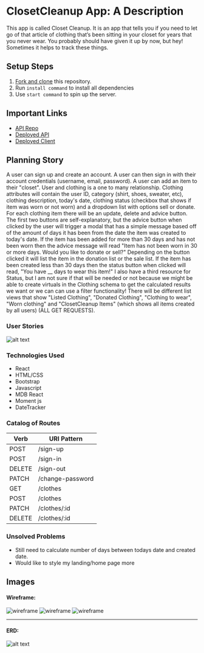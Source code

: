 # ClosetCleanup App: A Description

This app is called Closet Cleanup. It is an app that tells you if you need to let go of that article of clothing that’s been sitting in your closet for years that you never wear. You probably should have given it up by now, but hey! Sometimes it helps to track these things.

## Setup Steps

1. [Fork and clone](https://git.generalassemb.ly/ga-wdi-boston/meta/wiki/ForkAndClone) this repository.
1. Run `install command` to install all dependencies
1. Use `start command` to spin up the server.

## Important Links

- [API Repo](https://github.com/tparks1100/ClosetCleanupApp_API)
- [Deployed API](www.link.com)
- [Deployed Client](www.link.com)

## Planning Story

A user can sign up and create an account. A user can then sign in with their account credentials (username, email, password). A user can add an item to their "closet". User and clothing is a one to many relationship. Clothing attributes will contain the user ID, category (shirt, shoes, sweater, etc), clothing description, today's date, clothing status (checkbox that shows if item was worn or not worn) and a dropdown list with options sell or donate.
For each clothing item there will be an update, delete and advice button. The first two buttons are self-explanatory, but the advice button when clicked by the user will trigger a modal that has a simple message based off of the amount of days it has been from the date the item was created to today's date. If the item has been added for more than 30 days and has not been worn then the advice message will read "Item has not been worn in 30 or more days. Would you like to donate or sell?" Depending on the button clicked it will list the item in the donation list or the sale list. If the item has been created less than 30 days then the status button when clicked will read, "You have __ days to wear this item!"
I also have a third resource for Status, but I am not sure if that will be needed or not because we might be able to create virtuals in the Clothing schema to get the calculated results we want or we can can use a filter functionality!
There will be different list views that show "Listed Clothing", "Donated Clothing", "Clothing to wear", "Worn clothing" and "ClosetCleanup Items" (which shows all items created by all users) (ALL GET REQUESTS).


### User Stories

![alt text](https://i.imgur.com/lVrwhKW.png "ClosetCleanup User Stories")

### Technologies Used

- React
- HTML/CSS
- Bootstrap
- Javascript
- MDB React
- Moment js
- DateTracker

### Catalog of Routes

Verb         |	URI Pattern
------------ | -------------
POST | /sign-up
POST | /sign-in
DELETE | /sign-out
PATCH | /change-password
GET | /clothes
POST | /clothes
PATCH | /clothes/:id
DELETE | /clothes/:id

### Unsolved Problems

- Still need to calculate number of days between todays date and created date.
- Would like to style my landing/home page more

## Images

#### Wireframe:
![wireframe](https://i.imgur.com/eMi0kj6.jpg)
![wireframe](https://i.imgur.com/9PnMyQA.jpg)
![wireframe](https://i.imgur.com/OhUnZND.jpg)

---

#### ERD:
![alt text](https://i.imgur.com/wecRiY4.png "ClosetCleanup ERD")
